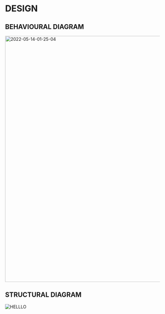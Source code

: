 # DESIGN

##  BEHAVIOURAL DIAGRAM

<img width="800" alt="2022-05-14-01-25-04" src="https://user-images.githubusercontent.com/101009958/168410659-c55cf5de-7039-45f1-8efe-879a05a07bd6.png">

##  STRUCTURAL DIAGRAM


![HELLLO](https://user-images.githubusercontent.com/101009958/168427287-acbae752-3e1a-4051-bd0e-d533ed3a6d62.jpg)
